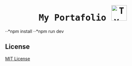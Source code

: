 <h1 align="center">
    <samp> My Portafolio <a href="https://vader-7.github.io/Ty-Works/" target="_blank">
        <img src="https://user-images.githubusercontent.com/66812754/208713388-aff1c2ca-eee3-4c98-bb3e-24c3bdbcb863.png" alt="Ty-Works" width="50px" height="50px">
    </a></samp>
</h1>

⋅⋅*npm install
⋅⋅*npm run dev


## License
[MIT License](LICENSE)
